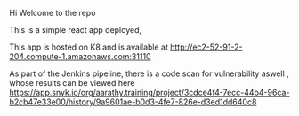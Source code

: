 Hi Welcome to the repo 

This is a simple react app deployed, 

This app is hosted on K8 and is available at http://ec2-52-91-2-204.compute-1.amazonaws.com:31110

As part of the Jenkins pipeline, there is a code scan for vulnerability aswell , whose results can be viewed here https://app.snyk.io/org/aarathy.training/project/3cdce4f4-7ecc-44b4-96ca-b2cb47e33e00/history/9a9601ae-b0d3-4fe7-826e-d3ed1dd640c8 
